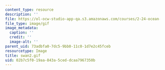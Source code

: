 ```yaml
---
content_type: resource
description: ''
file: https://ol-ocw-studio-app-qa.s3.amazonaws.com/courses/2-24-ocean-wave-interaction-with-ships-and-offshore-energy-systems-13-022-spring-2002/02b7c5f019aa843a5ceddcaa7967350b_swan2.gif
file_type: image/gif
image_metadata:
  caption: ''
  credit: ''
  image-alt: ''
parent_uid: 73adbfa0-7dc5-9bb0-11c0-1d7e2c45fceb
resourcetype: Image
title: swan2.gif
uid: 02b7c5f0-19aa-843a-5ced-dcaa7967350b
---
```

